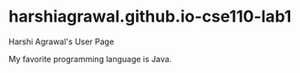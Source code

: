 # harshiagrawal.github.io-cse110-lab1
Harshi Agrawal's User Page

My favorite programming language is Java.
